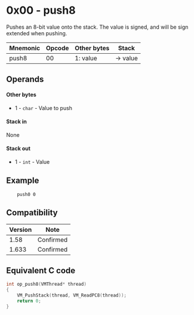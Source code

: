 0x00 - push8
============

Pushes an 8-bit value onto the stack. The value is signed, and will be sign extended when pushing.

Mnemonic  | Opcode | Other bytes | Stack
----------|--------|-------------|--------------
push8     | 00     | 1: value    | → value

Operands
--------

#### Other bytes

* 1 - `char` - Value to push

#### Stack in

None

#### Stack out

* 1 - `int` - Value

Example
-------

```
	push0 0
```

Compatibility
-------------

Version | Note
--------|-------------
1.58    | Confirmed
1.633   | Confirmed

Equivalent C code
-----------------

```c
int op_push8(VMThread* thread)
{
	VM_PushStack(thread, VM_ReadPC8(thread));
	return 0;
}
```
